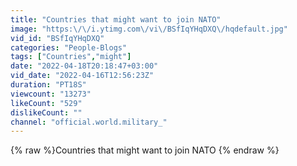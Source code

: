```yaml
---
title: "Countries that might want to join NATO"
image: "https:\/\/i.ytimg.com\/vi\/BSfIqYHqDXQ\/hqdefault.jpg"
vid_id: "BSfIqYHqDXQ"
categories: "People-Blogs"
tags: ["Countries","might"]
date: "2022-04-18T20:18:47+03:00"
vid_date: "2022-04-16T12:56:23Z"
duration: "PT18S"
viewcount: "13273"
likeCount: "529"
dislikeCount: ""
channel: "official.world.military_"
---
```

{% raw %}Countries that might want to join NATO {% endraw %}
